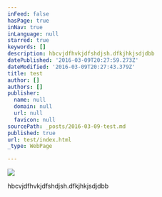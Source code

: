 ```yaml
---
inFeed: false
hasPage: true
inNav: true
inLanguage: null
starred: true
keywords: []
description: hbcvjdfhvkjdfshdjsh.dfkjhkjsdjdbb
datePublished: '2016-03-09T20:27:59.273Z'
dateModified: '2016-03-09T20:27:43.379Z'
title: test
author: []
authors: []
publisher:
  name: null
  domain: null
  url: null
  favicon: null
sourcePath: _posts/2016-03-09-test.md
published: true
url: test/index.html
_type: WebPage

---
```

![](https://the-grid-user-content.s3-us-west-2.amazonaws.com/1b51c1c6-c9c7-4da8-ba26-2e190a29303f.jpg)

hbcvjdfhvkjdfshdjsh.dfkjhkjsdjdbb